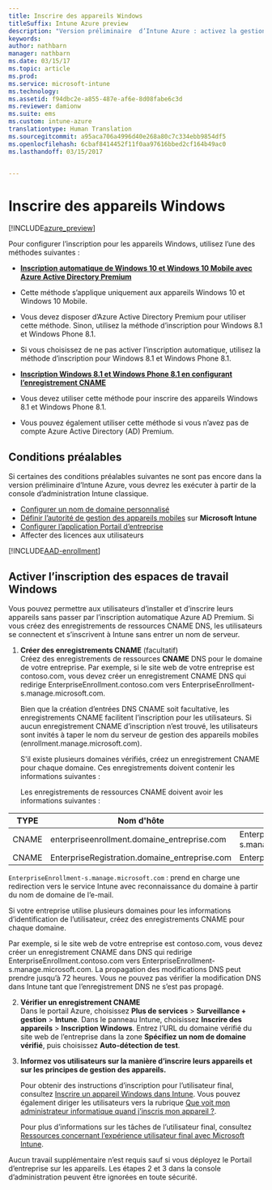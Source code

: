 ```yaml
---
title: Inscrire des appareils Windows
titleSuffix: Intune Azure preview
description: "Version préliminaire  d’Intune Azure : activez la gestion des appareils mobiles (MDM) pour les appareils Windows."
keywords: 
author: nathbarn
manager: nathbarn
ms.date: 03/15/17
ms.topic: article
ms.prod: 
ms.service: microsoft-intune
ms.technology: 
ms.assetid: f94dbc2e-a855-487e-af6e-8d08fabe6c3d
ms.reviewer: damionw
ms.suite: ems
ms.custom: intune-azure
translationtype: Human Translation
ms.sourcegitcommit: a95aca706a4996d40e268a80c7c334ebb9854df5
ms.openlocfilehash: 6cbaf8414452f11f0aa97616bbed2cf164b49ac0
ms.lasthandoff: 03/15/2017


---
```


# <a name="enroll-windows-devices"></a>Inscrire des appareils Windows

[!INCLUDE[azure_preview](../includes/azure_preview.md)]

Pour configurer l’inscription pour les appareils Windows, utilisez l’une des méthodes suivantes :

- [**Inscription automatique de Windows 10 et Windows 10 Mobile avec Azure Active Directory Premium**](#set-up-windows-10-and-windows-10-mobile-automatic-enrollment-with-azure-active-directory-premium)
 -  Cette méthode s’applique uniquement aux appareils Windows 10 et Windows 10 Mobile.
 -  Vous devez disposer d’Azure Active Directory Premium pour utiliser cette méthode. Sinon, utilisez la méthode d’inscription pour Windows 8.1 et Windows Phone 8.1.
 -  Si vous choisissez de ne pas activer l’inscription automatique, utilisez la méthode d’inscription pour Windows 8.1 et Windows Phone 8.1.

- [**Inscription Windows 8.1 et Windows Phone 8.1 en configurant l’enregistrement CNAME**](#simplify-enrollment-by-configuring-cname)
 - Vous devez utiliser cette méthode pour inscrire des appareils Windows 8.1 et Windows Phone 8.1.
 - Vous pouvez également utiliser cette méthode si vous n’avez pas de compte Azure Active Directory (AD) Premium.


## <a name="prerequisites"></a>Conditions préalables

Si certaines des conditions préalables suivantes ne sont pas encore dans la version préliminaire d’Intune Azure, vous devrez les exécuter à partir de la console d’administration Intune classique.

- [Configurer un nom de domaine personnalisé](https://docs.microsoft.com/intune/get-started/start-with-a-paid-subscription-to-microsoft-intune-step-2)
- [Définir l’autorité de gestion des appareils mobiles](set-mdm-authority.md) sur **Microsoft Intune**
- [Configurer l’application Portail d’entreprise](/intune-azure/manage-apps/company-portal-app.md)
- Affecter des licences aux utilisateurs

[!INCLUDE[AAD-enrollment](../includes/win10-automatic-enrollment-aad.md)]

## <a name="enable-windows-workplace-enrollment"></a>Activer l’inscription des espaces de travail Windows

Vous pouvez permettre aux utilisateurs d’installer et d’inscrire leurs appareils sans passer par l’inscription automatique Azure AD Premium. Si vous créez des enregistrements de ressources CNAME DNS, les utilisateurs se connectent et s’inscrivent à Intune sans entrer un nom de serveur.

1. **Créer des enregistrements CNAME** (facultatif)<br>
 Créez des enregistrements de ressources **CNAME** DNS pour le domaine de votre entreprise. Par exemple, si le site web de votre entreprise est contoso.com, vous devez créer un enregistrement CNAME DNS qui redirige EnterpriseEnrollment.contoso.com vers EnterpriseEnrollment-s.manage.microsoft.com.

    Bien que la création d’entrées DNS CNAME soit facultative, les enregistrements CNAME facilitent l’inscription pour les utilisateurs. Si aucun enregistrement CNAME d’inscription n’est trouvé, les utilisateurs sont invités à taper le nom du serveur de gestion des appareils mobiles (enrollment.manage.microsoft.com).

    S'il existe plusieurs domaines vérifiés, créez un enregistrement CNAME pour chaque domaine. Ces enregistrements doivent contenir les informations suivantes :

    Les enregistrements de ressources CNAME doivent avoir les informations suivantes :

  |TYPE|Nom d'hôte|Pointe vers|TTL|
  |--------|-------------|-------------|-------|
  |CNAME|enterpriseenrollment.domaine_entreprise.com|EnterpriseEnrollment-s.manage.microsoft.com |1 heure|
  |CNAME|EnterpriseRegistration.domaine_entreprise.com|EnterpriseRegistration.windows.net|1 heure|

  `EnterpriseEnrollment-s.manage.microsoft.com` : prend en charge une redirection vers le service Intune avec reconnaissance du domaine à partir du nom de domaine de l’e-mail.

  Si votre entreprise utilise plusieurs domaines pour les informations d’identification de l’utilisateur, créez des enregistrements CNAME pour chaque domaine.

  Par exemple, si le site web de votre entreprise est contoso.com, vous devez créer un enregistrement CNAME dans DNS qui redirige EnterpriseEnrollment.contoso.com vers EnterpriseEnrollment-s.manage.microsoft.com. La propagation des modifications DNS peut prendre jusqu’à 72 heures. Vous ne pouvez pas vérifier la modification DNS dans Intune tant que l’enregistrement DNS ne s’est pas propagé.

2.  **Vérifier un enregistrement CNAME**<br>Dans le portail Azure, choisissez **Plus de services** > **Surveillance + gestion** > **Intune**. Dans le panneau Intune, choisissez **Inscrire des appareils** > **Inscription Windows**. Entrez l’URL du domaine vérifié du site web de l’entreprise dans la zone **Spécifiez un nom de domaine vérifié**, puis choisissez **Auto-détection de test**.

3.  **Informez vos utilisateurs sur la manière d’inscrire leurs appareils et sur les principes de gestion des appareils.**

    Pour obtenir des instructions d’inscription pour l’utilisateur final, consultez [Inscrire un appareil Windows dans Intune](https://docs.microsoft.com/intune/enduser/enroll-your-device-in-intune-windows). Vous pouvez également diriger les utilisateurs vers la rubrique [Que voit mon administrateur informatique quand j’inscris mon appareil ?](https://docs.microsoft.com/intune/enduser/what-can-your-it-administrator-see-when-you-enroll-your-device-in-intune-windows).

    Pour plus d’informations sur les tâches de l’utilisateur final, consultez [Ressources concernant l’expérience utilisateur final avec Microsoft Intune](https://docs.microsoft.com/intune/deploy-use/what-to-tell-your-end-users-about-using-microsoft-intune).

Aucun travail supplémentaire n’est requis sauf si vous déployez le Portail d’entreprise sur les appareils.  Les étapes 2 et 3 dans la console d’administration peuvent être ignorées en toute sécurité.

